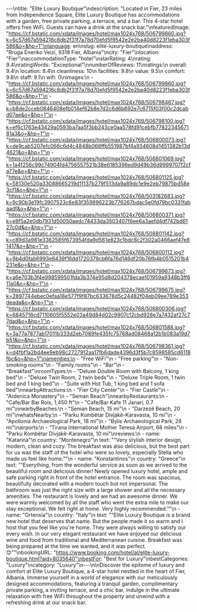 ---\ntitle: "Elite Luxury Boutique"\ndescription: "Located in Fier, 23 miles from Independence Square, Elite Luxury Boutique has accommodations with a garden, free private parking, a terrace, and a bar. This 4-star hotel offers free WiFi. Guests can have a drink at the snack bar."\nfeaturedImage: "https://cf.bstatic.com/xdata/images/hotel/max1024x768/506799860.jpg?k=6c57d67a594216c8db2f31f7a78d70efd5f9542e2e2ba40d8223f1eba303f586&o=&hp=1"\nlanguage: en\nslug: elite-luxury-boutique\naddress: "Rruga Eneriko Veizi, 9318 Fier, Albania"\ncity: "Fier"\nlocation: "Fier"\naccommodationType: "hotel"\nstarRating: 4\nrating: 9.4\nratingWords: "Exceptional"\nnumberOfReviews: 11\nratings:\n  overall: 9.4\n  location: 8.4\n  cleanliness: 10\n  facilities: 9.8\n  value: 9.5\n  comfort: 9.8\n  staff: 9.1\n  wifi: 0\nimages:\n  - "https://cf.bstatic.com/xdata/images/hotel/max1024x768/506799860.jpg?k=6c57d67a594216c8db2f31f7a78d70efd5f9542e2e2ba40d8223f1eba303f586&o=&hp=1"\n  - "https://cf.bstatic.com/xdata/images/hotel/max1024x768/506798467.jpg?k=b8de2cceb0846408efb014ef62b8e7d2c6d6b692e7c6715f03f00c2dcabd07ae&o=&hp=1"\n  - "https://cf.bstatic.com/xdata/images/hotel/max1024x768/506798100.jpg?k=ef6c1763e43429a0593ba7aa5f3bb243ce0aa578fd91cebfb7782234567181a3&o=&hp=1"\n  - "https://cf.bstatic.com/xdata/images/hotel/max1024x768/506800073.jpg?k=de9cab5207efc066c6d4c4848b066ffb551987bf4a934608d1451382b13d4621&o=&hp=1"\n  - "https://cf.bstatic.com/xdata/images/hotel/max1024x768/506801069.jpg?k=1a4f256c99c74904fd4756557521b38e6185396ed9d49b36d9999707f2cfa77e&o=&hp=1"\n  - "https://cf.bstatic.com/xdata/images/hotel/max1024x768/506801125.jpg?k=58130e520a33088665219d11137b279f513da9a89dc1e9e2eb79875bd58e3cf1&o=&hp=1"\n  - "https://cf.bstatic.com/xdata/images/hotel/max1024x768/503182683.jpg?k=9c90b3e19fc3907523c6e83f359896223b776267bdac5e0fd79bc0331fabaadf&o=&hp=1"\n  - "https://cf.bstatic.com/xdata/images/hotel/max1024x768/506800371.jpg?k=e8f5a2e0db7931d50050aedc74433da3503407f6ee6a3aefd4df742bd6127c0d&o=&hp=1"\n  - "https://cf.bstatic.com/xdata/images/hotel/max1024x768/506801142.jpg?k=c89d3a981e3362585f673954fda9d561e823c1bdc8c2f302a0466aef47e81417&o=&hp=1"\n  - "https://cf.bstatic.com/xdata/images/hotel/max1024x768/506800112.jpg?k=9b4d0fab6993e6439f16dd1720379cb6fa76d146df20b76fb4b0515201b4231e&o=&hp=1"\n  - "https://cf.bstatic.com/xdata/images/hotel/max1024x768/506799673.jpg?k=a6e703b3f4e998599501fda3b374e95d8d204378ecae101959a9348b3ff611a0&o=&hp=1"\n  - "https://cf.bstatic.com/xdata/images/hotel/max1024x768/506799675.jpg?k=2897744ebec0efaa18e577f9f87bc633678d5c24482f04eb09ee789e353deada&o=&hp=1"\n  - "https://cf.bstatic.com/xdata/images/hotel/max1024x768/506800306.jpg?k=6845716cd7110605f5552e03a49d84d02c9907c12cbd928e7a7432af27c77dad&o=&hp=1"\n  - "https://cf.bstatic.com/xdata/images/hotel/max1024x768/506801588.jpg?k=3a77a7877ab17011b333d2eb7089fe435fc75768ad08468a12b1b083a19d7b51&o=&hp=1"\n  - "https://cf.bstatic.com/xdata/images/hotel/max1024x768/506798361.jpg?k=d4fbf1a2bd4ee9eb98c2727912aa17fb6dade4396d3f5b7c8598585cd6118fbc&o=&hp=1"\namenities:\n  - "Free WiFi"\n  - "Free parking"\n  - "Non-smoking rooms"\n  - "Family rooms"\n  - "Bar"\n  - "Breakfast"\nroomTypes:\n  - "Deluxe Double Room with Balcony, 1 king bed"\n  - "Deluxe Twin Room, 2 twin beds"\n  - "Deluxe Triple Room, 1 twin bed and 1 king bed"\n  - "Suite with Hot Tub, 1 king bed and 1 sofa bed"\nnearbyAttractions:\n  - "Fier City Center"\n  - "Fier Castle"\n  - "Ardenica Monastery"\n  - "Seman Beach"\nnearbyRestaurants:\n  - "Cafe/Bar Bar Rois, 1,450 ft"\n  - "Cafe/Bar Kafe 11 Janari, 0.7 mi"\nnearbyBeaches:\n  - "Seman Beach, 15 mi"\n  - "Darzezë Beach, 20 mi"\nwhatsNearby:\n  - "Parku Kombëtar Divjakë-Karavasta, 10 mi"\n  - "Apollonia Archaeological Park, 18 mi"\n  - "Bylis Archaeological Park, 28 mi"\nairports:\n  - "Tirana International Mother Teresa Airport, 68 miles"\n  - "Parku Kombëtar Divjakë-Karavasta, 10 mi"\nreviews:\n  - name: "Katarina"\n    country: "Montenegro"\n    text: "\"Very stylish interior design, modern, clean and cozy. The breakfast was also delicious, but the best part for us was the staff of the hotel who were so lovely, especially Stella who made us feel like home.\""\n  - name: "Konstantinos"\n    country: "Greece"\n    text: "“Everything, from the wonderful service as soon as we arrived to the beautiful room and delicious dinner!
Newly opened luxury hotel, ample and safe parking right in front of the hotel entrance.
The room was spacious, beautifully decorated with a modern touch but not impersonal. The bathroom was just the right size with a large shower and all the necessary amenities.
The restaurant is lovely and we had an awesome dinner.
We were warmly welcomed by all the staff who went the extra mile to make our stay exceptional. We felt right at home.
Very highly recommended.”"\n  - name: "Ortensia"\n    country: "Italy"\n    text: "“Elite Luxury Boutique is a brand new hotel that deserves that name. But the people made it so warm and I host that you feel like you're home. They were always willing to satisfy our every wish.
In our very elegant restaurant we have enjoyed our delicious wine and food from traditional and Mediterranean cuisine. Breakfast was being prepared at the time we wanted, and it was perfect.😊”"\nbookingURL: "https://www.booking.com/hotel/al/elite-luxury-boutique.html?aid=8035640"\nbestFor: "Best for Luxury"\nbestCategories: "Luxury"\ncategory: "Luxury"\n---\n\nDiscover the epitome of luxury and comfort at Elite Luxury Boutique, a 4-star hotel nestled in the heart of Fier, Albania. Immerse yourself in a world of elegance with our meticulously designed accommodations, featuring a tranquil garden, complimentary private parking, a inviting terrace, and a chic bar. Indulge in the ultimate relaxation with free WiFi throughout the property and unwind with a refreshing drink at our snack bar.